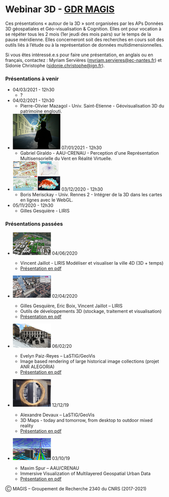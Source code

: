 #  Webinar 3D - [GDR MAGIS](http://gdr-magis.imag.fr/)
Ces présentations « autour de la 3D » sont organisées par les APs Données 3D géospatiales et Géo-visualisation & Cognition. Elles ont pour vocation à se répéter tous les 2 mois (1er jeudi des mois pairs) sur le temps de la pause méridienne. Elles concerneront soit des recherches en cours soit des outils liés à l’étude ou à la représentation de données multidimensionnelles.

Si vous êtes intéressé.e.s pour faire une présentation, en anglais ou en français, contactez :
Myriam Servières (myriam.servieres@ec-nantes.fr) et Sidonie Christophe (sidonie.christophe@ign.fr).

### Présentations à venir
* 04/03/2021 - 12h30
   * ? 
* 04/02/2021 - 12h30
   *  Pierre-Olivier Mazagol - Univ. Saint-Etienne - Géovisualisation 3D du patrimoine englouti.
* ![Image](20210107_Webinar3D_MAGIS_PerceptionVent_Giraldo.png) 07/01/2021 - 12h30
   * Gabriel Giraldo - AAU-CRENAU - Perception d'une Représentation Multisensorielle du Vent en Réalité Virtuelle.
* ![Image](20201203_Webinar3D_MAGIS_3DTools_Boris.png)  03/12/2020 - 12h30
   * Boris Merisckay - Univ. Rennes 2 - Intégrer de la 3D dans les cartes en lignes avec le WebGL.
* 05/11/2020 - 12h30
   * Gilles Gesquière - LIRIS
  
### Présentations passées
 * ![Image](20200602_Webinar3D_MAGIS_Modeliser_Visualiser_Ville_4D_Jaillot_Servigne_Gesquieres.png) 04/06/2020
    * Vincent Jaillot - LIRIS Modéliser et visualiser la ville 4D (3D + temps)
    * [Présentation en pdf](2020_06_02-MAGIS-VJaillot.pdf)
   
 * ![Image](20200402_Webinar3D_MAGIS_OutilsDev3D_Gesquiere_Boix_Jaillot.png) 02/04/2020
    * Gilles Gesquière, Eric Boix, Vincent Jaillot – LIRIS
    * Outils de développements 3D (stockage, traitement et visualisation) 
    * [Présentation en pdf](Webinar3D_Gesquiere.pptx.pdf)
    
 * ![Image](20200206_Webinar3D_MAGIS_ImageBasedRendering_HistoricalImages_Paiz_Reyes.png) 06/02/20
    * Evelyn Paiz-Reyes – LaSTIG/GeoVis
    * Image based rendering of large historical image collections (projet ANR ALEGORIA)
    * [Présentation en pdf](20200206_Webinar3D_MAGIS_ImageBasedRendering_HistoricalImages_Paiz_Reyes.pdf)
    
  * ![Image](20191212_Webinar3D_MAGIS_3DMapsThroughTime_Devaux.png) 12/12/19 
    * Alexandre Devaux – LaSTIG/GeoVis 
    * 3D Maps - today and tomorrow, from desktop to outdoor mixed reality
    * [Présentation en pdf](20191212_Webinar3D_MAGIS_3DMapsThroughTime_Devaux.pdf)
    
  * ![Image](20191003_Webinar3D_MAGIS_ImmersiveVisualization_Spur.png) 03/10/19
    * Maxim Spur – AAU/CRENAU
    * Immersive Visualization of Multilayered Geospatial Urban Data
    * [Présentation en pdf](20191003_Webinar3D_MAGIS_ImmersiveVisualization_Spur.pdf)

Ⓒ MAGIS – Groupement de Recherche 2340 du CNRS (2017-2021)
